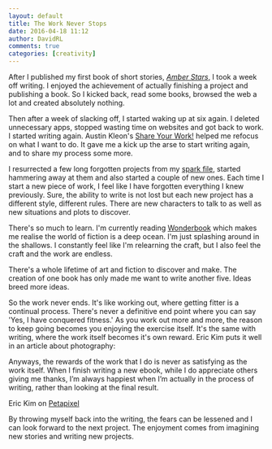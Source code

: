 ```yaml
---  
layout: default  
title: The Work Never Stops  
date: 2016-04-18 11:12  
author: DavidRL  
comments: true  
categories: [creativity] 
---  
```

After I published my first book of short stories, <em><a href="/amberstars/">Amber Stars</a></em>, I took a week off writing. I enjoyed the achievement of actually finishing a project and publishing a book. So I kicked back, read some books, browsed the web a lot and created absolutely nothing.  

Then after a week of slacking off, I started waking up at six again. I deleted unnecessary apps, stopped wasting time on websites and got back to work. I started writing again. Austin Kleon's <a href="http://austinkleon.com/show-your-work/">Share Your Work!</a> helped me refocus on what I want to do. It gave me a kick up the arse to start writing again, and to share my process some more.  
<!--more-->  

I resurrected a few long forgotten projects from my <a href="https://medium.com/the-writers-room/the-spark-file-8d6e7df7ae58#.ozmz1lw4u">spark file</a>, started hammering away at them and also started a couple of new ones. Each time I start a new piece of work, I feel like I have forgotten everything I knew previously. Sure, the ability to write is not lost but each new project has a different style, different rules. There are new characters to talk to as well as new situations and plots to discover.  

There's so much to learn. I'm currently reading <a href="http://www.amazon.co.uk/Wonderbook-Illustrated-Creating-Imaginative-Fiction/dp/1419704427">Wonderbook</a> which makes me realise the world of fiction is a deep ocean. I'm just splashing around in the shallows. I constantly feel like I'm relearning the craft, but I also feel the craft and the work are endless.  

There's a whole lifetime of art and fiction to discover and make. The creation of one book has only made me want to write another five. Ideas breed more ideas.  

So the work never ends. It's like working out, where getting fitter is a continual process. There's never a definitive end point where you can say 'Yes, I have conquered fitness.' As you work out more and more, the reason to keep going becomes you enjoying the exercise itself. It's the same with writing, where the work itself becomes it's own reward. Eric Kim puts it well in an article about photography:  

>   
  Anyways, the rewards of the work that I do is never as satisfying as the work itself. When I finish writing a new ebook, while I do appreciate others giving me thanks, I’m always happiest when I’m actually in the process of writing, rather than looking at the final result.  
</blockquote>  

Eric Kim on <a href="http://petapixel.com/2016/04/12/photography-photographys-sake/">Petapixel</a>  

By throwing myself back into the writing, the fears can be lessened and I can look forward to the next project. The enjoyment comes from imagining new stories and writing new projects.  
